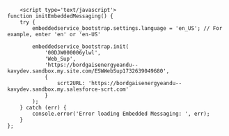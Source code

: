 <html>
	<body>

	
		<script type='text/javascript'>
	function initEmbeddedMessaging() {
		try {
			embeddedservice_bootstrap.settings.language = 'en_US'; // For example, enter 'en' or 'en-US'

			embeddedservice_bootstrap.init(
				'00DJW000006ylwl',
				'Web_Sup',
				'https://bordgaisenergyeandu--kavydev.sandbox.my.site.com/ESWWebSup1732639049680',
				{
					scrt2URL: 'https://bordgaisenergyeandu--kavydev.sandbox.my.salesforce-scrt.com'
				}
			);
		} catch (err) {
			console.error('Error loading Embedded Messaging: ', err);
		}
	};
</script>
<script type='text/javascript' src='https://bordgaisenergyeandu--kavydev.sandbox.my.site.com/ESWWebSup1732639049680/assets/js/bootstrap.min.js' onload='initEmbeddedMessaging()'></script>




</body>
</html>

